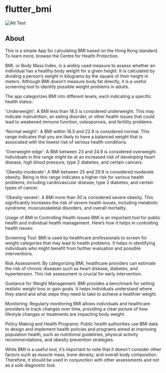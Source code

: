 # flutter_bmi

![Alt Text](https://i.ibb.co/p3qMyjR/flutter-BMI.gif)



## About
This is a simple App for calculating BMI based on the Hong Kong standard. To learn more, browse the Centre for Health Protection.

BMI, or Body Mass Index, is a widely used measure to assess whether an individual has a healthy body weight for a given height. It is calculated by dividing a person’s weight in kilograms by the square of their height in meters. Although BMI doesn’t measure body fat directly, it is a useful screening tool to identify possible weight problems in adults.

The app categorizes BMI into different levels, each indicating a specific health status:

'Underweight': A BMI less than 18.5 is considered underweight. This may indicate malnutrition, an eating disorder, or other health issues that could lead to weakened immune function, osteoporosis, and fertility problems.

'Normal weight': A BMI within 18.5 and 22.9 is considered normal. This range indicates that you are likely to have a balanced weight that is associated with the lowest risk of serious health conditions.

'Overweight-edge': A BMI between 23 and 24.9 is considered overweight. Individuals in this range might be at an increased risk of developing heart disease, high blood pressure, type 2 diabetes, and certain cancers.

'Obesity-moderate': A BMI between 25 and 29.9 is considered moderate obesity. Being in this range indicates a higher risk for various health problems, including cardiovascular disease, type 2 diabetes, and certain types of cancer.

'Obesity-severe': A BMI more than 30 is considered severe obesity. This significantly increases the risk of severe health issues, including metabolic syndrome, musculoskeletal disorders, and overall mortality.

Usage of BMI in Controlling Health Issues
BMI is an important tool for public health and individual health management. Here’s how it helps in controlling health issues:

Screening Tool: BMI is used by healthcare professionals to screen for weight categories that may lead to health problems. It helps in identifying individuals who might benefit from further evaluation and possible interventions.

Risk Assessment: By categorizing BMI, healthcare providers can estimate the risk of chronic diseases such as heart disease, diabetes, and hypertension. This risk assessment is crucial for early intervention.

Guidance for Weight Management: BMI provides a benchmark for setting realistic weight loss or gain goals. It helps individuals understand where they stand and what steps they need to take to achieve a healthier weight.

Monitoring: Regularly monitoring BMI allows individuals and healthcare providers to track changes over time, providing a clear picture of how lifestyle changes or treatments are impacting body weight.

Policy Making and Health Programs: Public health authorities use BMI data to design and implement health policies and programs aimed at improving population health, such as nutritional guidelines, physical activity recommendations, and obesity prevention strategies.

While BMI is a useful tool, it’s important to note that it doesn’t consider other factors such as muscle mass, bone density, and overall body composition. Therefore, it should be used in conjunction with other assessments and not as a sole diagnostic tool.
